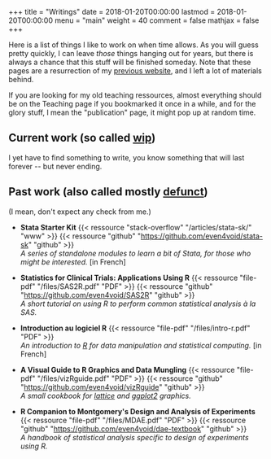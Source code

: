 +++
title = "Writings"
date = 2018-01-20T00:00:00
lastmod = 2018-01-20T00:00:00
menu = "main"
weight = 40
comment = false
mathjax = false
+++

Here is a list of things I like to work on when time allows. As you will guess pretty quickly, I can leave _those_ things hanging out for years, but there is always a chance that this stuff will be finished someday. Note that these pages are a resurrection of my [previous website](/post/migrating-to-hugo/), and I left a lot of materials behind.

If you are looking for my old teaching ressources, almost everything should be on the Teaching page if you bookmarked it once in a while, and for the glory stuff, I mean the "publication" page, it might pop up at random time.

## Current work (so called [wip](https://en.wikipedia.org/wiki/Work_in_process))

I yet have to find something to write, you know something that will last forever -- but never ending.

## Past work (also called mostly [defunct](https://en.wiktionary.org/wiki/defunct))

(I mean, don't expect any check from me.)

- **Stata Starter Kit**
  {{< ressource "stack-overflow" "/articles/stata-sk/" "www" >}}
  {{< ressource "github" "https://github.com/even4void/stata-sk" "github" >}}<br>
  _A series of standalone modules to learn a bit of Stata, for those who might be interested._ [in French]

- **Statistics for Clinical Trials: Applications Using R**
  {{< ressource "file-pdf" "/files/SAS2R.pdf" "PDF" >}}
  {{< ressource "github" "https://github.com/even4void/SAS2R" "github" >}}<br>
  _A short tutorial on using R to perform common statistical analysis à la SAS._

- **Introduction au logiciel R**
  {{< ressource "file-pdf" "/files/intro-r.pdf" "PDF" >}}<br>
  _An introduction to [R](https://cran.r-project.org/) for data manipulation and statistical computing._ [in French]

- **A Visual Guide to R Graphics and Data Mungling**
  {{< ressource "file-pdf" "/files/vizRguide.pdf" "PDF" >}}
  {{< ressource "github" "https://github.com/even4void/vizRguide" "github" >}}<br>
  _A small cookbook for [lattice](https://cran.r-project.org/package=lattice) and [ggplot2](https://cran.r-project.org/package=ggplot2) graphics._

- **R Companion to Montgomery's Design and Analysis of Experiments**
  {{< ressource "file-pdf" "/files/MDAE.pdf" "PDF" >}}
  {{< ressource "github" "https://github.com/even4void/dae-textbook" "github" >}}<br>
  _A handbook of statistical analysis specific to design of experiments using R._
